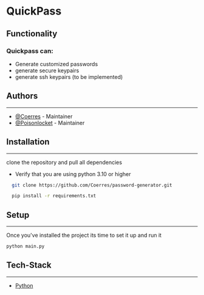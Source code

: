 # QuickPass

## Functionality
### Quickpass can:

- Generate customized passwords
- generate secure keypairs
- generate ssh keypairs (to be implemented)




## Authors
<hr>

- [@Coerres](https://github.com/coerres) - Maintainer 
- [@Poisonlocket](https://www.github.com/Poisonlocket) - Maintainer

## Installation
<hr>

clone the repository and pull all dependencies

- Verify that you are using python 3.10 or higher

```bash
  git clone https://github.com/Coerres/password-generator.git
```
```bash
  pip install -r requirements.txt
```

## Setup
<hr>

Once you've installed the project its time to set it up and run it

```bash
python main.py
```

## Tech-Stack
<hr>

- [Python](https://python.org)



